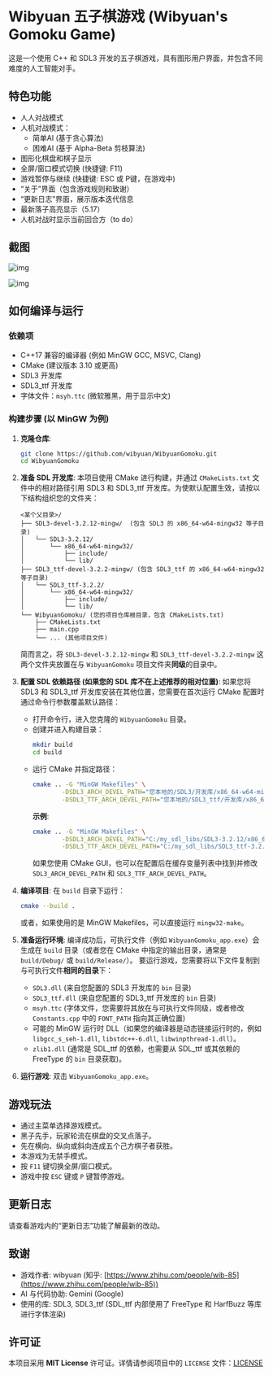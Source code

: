 # Wibyuan 五子棋游戏 (Wibyuan's Gomoku Game)

这是一个使用 C++ 和 SDL3 开发的五子棋游戏，具有图形用户界面，并包含不同难度的人工智能对手。

## 特色功能

* 人人对战模式
* 人机对战模式：
    * 简单AI (基于贪心算法)
    * 困难AI (基于 Alpha-Beta 剪枝算法)
* 图形化棋盘和棋子显示
* 全屏/窗口模式切换 (快捷键: F11)
* 游戏暂停与继续 (快捷键: ESC 或 P键，在游戏中)
* “关于”界面（包含游戏规则和致谢）
* “更新日志”界面，展示版本迭代信息
* 最新落子高亮显示（5.17）
* 人机对战时显示当前回合方（to do）

## 截图

![img](https://picx.zhimg.com/80/v2-25881c952326cd91d945f8a897246d32_1440w.png)

![img](https://picx.zhimg.com/80/v2-40ce01462da001147618f73074629b71_1440w.png)

## 如何编译与运行

### 依赖项

* C++17 兼容的编译器 (例如 MinGW GCC, MSVC, Clang)
* CMake (建议版本 3.10 或更高)
* SDL3 开发库
* SDL3_ttf 开发库
* 字体文件：`msyh.ttc` (微软雅黑，用于显示中文)

### 构建步骤 (以 MinGW 为例)

1.  **克隆仓库**:
    ```bash
    git clone https://github.com/wibyuan/WibyuanGomoku.git
    cd WibyuanGomoku
    ```

2.  **准备 SDL 开发库**:
    本项目使用 CMake 进行构建，并通过 `CMakeLists.txt` 文件中的相对路径引用 SDL3 和 SDL3_ttf 开发库。为使默认配置生效，请按以下结构组织您的文件夹：
    ```
    <某个父目录>/
    ├── SDL3-devel-3.2.12-mingw/  (包含 SDL3 的 x86_64-w64-mingw32 等子目录)
    │   └── SDL3-3.2.12/
    │       └── x86_64-w64-mingw32/
    │           ├── include/
    │           └── lib/
    ├── SDL3_ttf-devel-3.2.2-mingw/ (包含 SDL3_ttf 的 x86_64-w64-mingw32 等子目录)
    │   └── SDL3_ttf-3.2.2/
    │       └── x86_64-w64-mingw32/
    │           ├── include/
    │           └── lib/
    └── WibyuanGomoku/ (您的项目仓库根目录，包含 CMakeLists.txt)
        ├── CMakeLists.txt
        ├── main.cpp
        └── ... (其他项目文件)
    ```
    简而言之，将 `SDL3-devel-3.2.12-mingw` 和 `SDL3_ttf-devel-3.2.2-mingw` 这两个文件夹放置在与 `WibyuanGomoku` 项目文件夹**同级**的目录中。

3.  **配置 SDL 依赖路径 (如果您的 SDL 库不在上述推荐的相对位置)**:
    如果您将 SDL3 和 SDL3_ttf 开发库安装在其他位置，您需要在首次运行 CMake 配置时通过命令行参数覆盖默认路径：
    * 打开命令行，进入您克隆的 `WibyuanGomoku` 目录。
    * 创建并进入构建目录：
        ```bash
        mkdir build
        cd build
        ```
    * 运行 CMake 并指定路径：
        ```bash
        cmake .. -G "MinGW Makefiles" \
                -DSDL3_ARCH_DEVEL_PATH="您本地的/SDL3/开发库/x86_64-w64-mingw32" \
                -DSDL3_TTF_ARCH_DEVEL_PATH="您本地的/SDL3_ttf/开发库/x86_64-w64-mingw32"
        ```
        **示例**:
        ```bash
        cmake .. -G "MinGW Makefiles" \
                -DSDL3_ARCH_DEVEL_PATH="C:/my_sdl_libs/SDL3-3.2.12/x86_64-w64-mingw32" \
                -DSDL3_TTF_ARCH_DEVEL_PATH="C:/my_sdl_libs/SDL3_ttf-3.2.2/x86_64-w64-mingw32"
        ```
        如果您使用 CMake GUI，也可以在配置后在缓存变量列表中找到并修改 `SDL3_ARCH_DEVEL_PATH` 和 `SDL3_TTF_ARCH_DEVEL_PATH`。

4.  **编译项目**:
    在 `build` 目录下运行：
    ```bash
    cmake --build .
    ```
    或者，如果使用的是 MinGW Makefiles，可以直接运行 `mingw32-make`。

5.  **准备运行环境**:
    编译成功后，可执行文件（例如 `WibyuanGomoku_app.exe`）会生成在 `build` 目录（或者您在 CMake 中指定的输出目录，通常是 `build/Debug/` 或 `build/Release/`）。
    要运行游戏，您需要将以下文件复制到与可执行文件**相同的目录**下：
    * `SDL3.dll` (来自您配置的 SDL3 开发库的 `bin` 目录)
    * `SDL3_ttf.dll` (来自您配置的 SDL3_ttf 开发库的 `bin` 目录)
    * `msyh.ttc` (字体文件，您需要将其放在与可执行文件同级，或者修改 `Constants.cpp` 中的 `FONT_PATH` 指向其正确位置)
    * 可能的 MinGW 运行时 DLL（如果您的编译器是动态链接运行时的，例如 `libgcc_s_seh-1.dll`, `libstdc++-6.dll`, `libwinpthread-1.dll`）。
    * `zlib1.dll` (通常是 SDL_ttf 的依赖，也需要从 SDL_ttf 或其依赖的 FreeType 的 `bin` 目录获取)。

6.  **运行游戏**:
    双击 `WibyuanGomoku_app.exe`。

## 游戏玩法

* 通过主菜单选择游戏模式。
* 黑子先手，玩家轮流在棋盘的交叉点落子。
* 先在横向、纵向或斜向连成五个己方棋子者获胜。
* 本游戏为无禁手模式。
* 按 `F11` 键切换全屏/窗口模式。
* 游戏中按 `ESC` 键或 `P` 键暂停游戏。

## 更新日志

请查看游戏内的“更新日志”功能了解最新的改动。

## 致谢

* 游戏作者: wibyuan (知乎: [https://www.zhihu.com/people/wib-85](https://www.zhihu.com/people/wib-85))
* AI 与代码协助: Gemini (Google)
* 使用的库: SDL3, SDL3_ttf (SDL_ttf 内部使用了 FreeType 和 HarfBuzz 等库进行字体渲染)

## 许可证

本项目采用 **MIT License** 许可证。详情请参阅项目中的 `LICENSE` 文件：[LICENSE](https://github.com/wibyuan/WibyuanGomoku/blob/main/LICENSE)